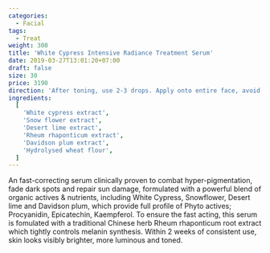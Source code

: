 ```yaml
---
categories:
  - Facial
tags:
  - Treat
weight: 300
title: 'White Cypress Intensive Radiance Treatment Serum'
date: 2019-03-27T13:01:20+07:00
draft: false
size: 30
price: 3190
direction: 'After toning, use 2-3 drops. Apply onto entire face, avoid eye area. Gently press into skin and allow it to be absorbed. Morning and night.'
ingredients:
  [
    'White cypress extract',
    'Snow flower extract',
    'Desert lime extract',
    'Rheum rhaponticum extract',
    'Davidson plum extract',
    'Hydrolysed wheat flour',
  ]
---
```


An fast-correcting serum clinically proven to combat hyper-pigmentation, fade dark spots and repair sun damage, formulated with a powerful blend of organic actives & nutrients, including White Cypress, Snowflower, Desert lime and Davidson plum, which provide full profile of Phyto actives; Procyanidin, Epicatechin, Kaempferol. To ensure the fast acting, this serum is fomulated with a traditional Chinese herb Rheum rhaponticum root extract which tightly controls melanin synthesis. Within 2 weeks of consistent use, skin looks visibly brighter, more luminous and toned.
